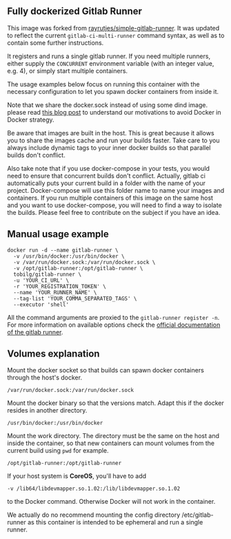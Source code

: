 Fully dockerized Gitlab Runner
------------------------------
This image was forked from [rayrutjes/simple-gitlab-runner](https://github.com/rayrutjes/simple-gitlab-runner). It was updated to reflect the current `gitlab-ci-multi-runner` command syntax, as well as to contain some further instructions.

It registers and runs a single gitlab runner. If you need multiple runners, either supply the `CONCURRENT` environment variable (with an integer value, e.g. 4), or simply start multiple containers.

The usage examples below focus on running this container with the necessary configuration to let you
spawn docker containers from inside it.

Note that we share the docker.sock instead of using some dind image. please read [this blog post](https://jpetazzo.github.io/2015/09/03/do-not-use-docker-in-docker-for-ci/) to understand our motivations to avoid Docker in Docker strategy.

Be aware that images are built in the host. This is great because it allows you to share the images cache and run your builds faster. Take care to you always include dynamic tags to your inner docker builds so that parallel builds don't conflict.

Also take note that if you use docker-compose in your tests, you would need to ensure that concurrent builds don't conflict. Actually, gitlab ci automatically puts your current build in a folder with the name of your project. Docker-compose will use this folder name to name your images and containers. If you run multiple containers of this image on the same host and you want to use docker-compose, you will need to find a way to isolate the builds. Please feel free to contribute on the subject if you have an idea.

Manual usage example
-------------
```
docker run -d --name gitlab-runner \
  -v /usr/bin/docker:/usr/bin/docker \
  -v /var/run/docker.sock:/var/run/docker.sock \
  -v /opt/gitlab-runner:/opt/gitlab-runner \
  tobilg/gitlab-runner \
  -u 'YOUR_CI_URL' \
  -r 'YOUR_REGISTRATION_TOKEN' \
  --name 'YOUR_RUNNER_NAME' \
  --tag-list 'YOUR_COMMA_SEPARATED_TAGS' \
  --executor 'shell'
```

All the command arguments are proxied to the `gitlab-runner register -n`. For more information on available options check the [official documentation of the gitlab runner](https://gitlab.com/gitlab-org/gitlab-ci-multi-runner/tree/master/docs).


Volumes explanation
-------------------
Mount the docker socket so that builds can spawn docker containers through the host's docker.
```
/var/run/docker.sock:/var/run/docker.sock
```

Mount the docker binary so that the versions match. Adapt this if the docker resides in another directory.
```
/usr/bin/docker:/usr/bin/docker
```

Mount the work directory. The directory must be the same on the host and inside the container, so that new containers can mount volumes from the current build using `pwd` for example.

```
/opt/gitlab-runner:/opt/gitlab-runner
```

If your host system is **CoreOS**, you'll have to add 

```
-v /lib64/libdevmapper.so.1.02:/lib/libdevmapper.so.1.02
```

to the Docker command. Otherwise Docker will not work in the container.

We actually do no recommend mounting the config directory /etc/gitlab-runner as this container is intended to be ephemeral and run a single runner.

